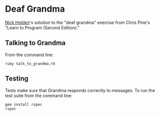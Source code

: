 # Deaf Grandma
[Nick Holden](http://www.nickholden.io)'s solution to the "deaf grandma" exercise from Chris Pine's "Learn to Program (Second Edition)."

## Talking to Grandma
From the command line:
```
ruby talk_to_grandma.rb
```

## Testing
Tests make sure that Grandma responds correctly to messages. To run the test suite from the command line:
```
gem install rspec
rspec
```
